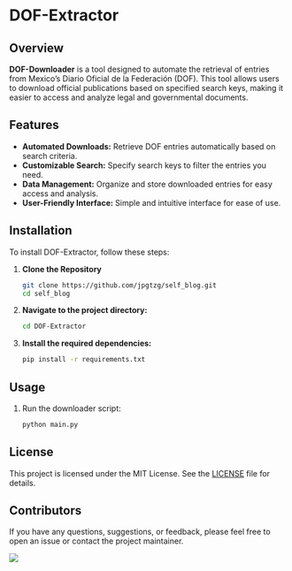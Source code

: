 # DOF-Extractor

## Overview
**DOF-Downloader** is a tool designed to automate the retrieval of entries from Mexico’s Diario Oficial de la Federación (DOF). This tool allows users to download official publications based on specified search keys, making it easier to access and analyze legal and governmental documents.

## Features

- **Automated Downloads:** Retrieve DOF entries automatically based on search criteria.
- **Customizable Search:** Specify search keys to filter the entries you need.
- **Data Management:** Organize and store downloaded entries for easy access and analysis.
- **User-Friendly Interface:** Simple and intuitive interface for ease of use.

## Installation

To install DOF-Extractor, follow these steps:

1. **Clone the Repository**

    ```bash
    git clone https://github.com/jpgtzg/self_blog.git
    cd self_blog
    ```

2. **Navigate to the project directory:**

    ```bash
    cd DOF-Extractor
    ```

3. **Install the required dependencies:**

    ```bash
    pip install -r requirements.txt
    ```

## Usage

1. Run the downloader script:
   
    ```bash
    python main.py
    ```
    
## License

This project is licensed under the MIT License. See the [LICENSE](LICENSE) file for details.

## Contributors

If you have any questions, suggestions, or feedback, please feel free to open an issue or contact the project maintainer.


<a href="https://github.com/jpgtzg/dof-extractor/graphs/contributors">
  <img src="https://contrib.rocks/image?repo=jpgtzg/dof-extractor" />
</a>

